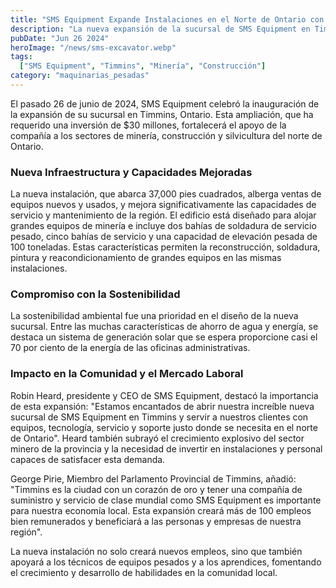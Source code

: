 ```yaml
---
title: "SMS Equipment Expande Instalaciones en el Norte de Ontario con una Inversión de $30 Millones"
description: "La nueva expansión de la sucursal de SMS Equipment en Timmins mejorará significativamente el soporte a los sectores de minería, construcción y silvicultura en el norte de Ontario."
pubDate: "Jun 26 2024"
heroImage: "/news/sms-excavator.webp"
tags:
  ["SMS Equipment", "Timmins", "Minería", "Construcción"]
category: "maquinarias_pesadas"
---
```


El pasado 26 de junio de 2024, SMS Equipment celebró la inauguración de la expansión de su sucursal en Timmins, Ontario. Esta ampliación, que ha requerido una inversión de $30 millones, fortalecerá el apoyo de la compañía a los sectores de minería, construcción y silvicultura del norte de Ontario.

### Nueva Infraestructura y Capacidades Mejoradas

La nueva instalación, que abarca 37,000 pies cuadrados, alberga ventas de equipos nuevos y usados, y mejora significativamente las capacidades de servicio y mantenimiento de la región. El edificio está diseñado para alojar grandes equipos de minería e incluye dos bahías de soldadura de servicio pesado, cinco bahías de servicio y una capacidad de elevación pesada de 100 toneladas. Estas características permiten la reconstrucción, soldadura, pintura y reacondicionamiento de grandes equipos en las mismas instalaciones.

### Compromiso con la Sostenibilidad

La sostenibilidad ambiental fue una prioridad en el diseño de la nueva sucursal. Entre las muchas características de ahorro de agua y energía, se destaca un sistema de generación solar que se espera proporcione casi el 70 por ciento de la energía de las oficinas administrativas.

### Impacto en la Comunidad y el Mercado Laboral

Robin Heard, presidente y CEO de SMS Equipment, destacó la importancia de esta expansión: "Estamos encantados de abrir nuestra increíble nueva sucursal de SMS Equipment en Timmins y servir a nuestros clientes con equipos, tecnología, servicio y soporte justo donde se necesita en el norte de Ontario". Heard también subrayó el crecimiento explosivo del sector minero de la provincia y la necesidad de invertir en instalaciones y personal capaces de satisfacer esta demanda.

George Pirie, Miembro del Parlamento Provincial de Timmins, añadió: "Timmins es la ciudad con un corazón de oro y tener una compañía de suministro y servicio de clase mundial como SMS Equipment es importante para nuestra economía local. Esta expansión creará más de 100 empleos bien remunerados y beneficiará a las personas y empresas de nuestra región".

La nueva instalación no solo creará nuevos empleos, sino que también apoyará a los técnicos de equipos pesados y a los aprendices, fomentando el crecimiento y desarrollo de habilidades en la comunidad local.

